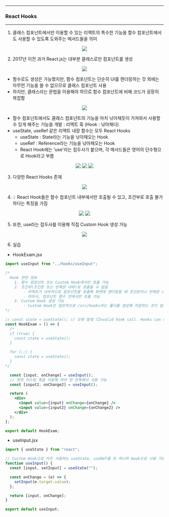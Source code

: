 -----
### React Hooks
-----
1. 클래스 컴포넌트에서만 이용할 수 있는 리액트의 특수한 기능을 함수 컴포넌트에서도 사용할 수 있도록 도와주는 메서드들을 의미
<div align="center">
<img src="https://github.com/user-attachments/assets/bb2e9a41-f518-4cae-9722-6d5c1b84dab4">
</div>

2. 2017년 이전 과거 React.js는 대부분 클래스로만 컴포넌트를 생성
<div align="center">
<img src="https://github.com/user-attachments/assets/8d17052a-d6ec-4a01-9338-a3a5d093f850">
</div>

  - 함수로도 생성은 가능했지만, 함수 컴포넌트는 단순히 UI를 렌더링하는 것 외에는 아무런 기능을 쓸 수 없으므로 클래스 컴포넌트 사용
  - 하지만, 클래스라는 문법을 이용해야 하므로 함수 컴포넌트에 비해 코드가 굉장히 복잡함

<div align="center">
<img src="https://github.com/user-attachments/assets/c4f8bf31-d97d-4f04-83d6-ec1b32882057">
</div>

  - 함수 컴포넌트에서도 클래스 컴포넌트의 기능을 마치 낚아채듯이 가져와서 사용할 수 있게 해주는 기능을 개발 : 리액트 훅 (Hook : 낚아채다)
  - useState, useRef 같은 리액트 내장 함수는 모두 React Hooks
    + useState : State라는 기능을 낚아채오는 Hook
    + useRef : Reference라는 기능을 낚아채오는 Hook
    + React Hook에는 'use'라는 접두사가 붙으며, 각 메서드들은 영어의 단수형으로 Hook라고 부름
<div align="center">
<img src="https://github.com/user-attachments/assets/35a5f36c-2e8f-4242-8b21-7ae76357b1fe">
<img src="https://github.com/user-attachments/assets/63a22c31-feb2-4436-b90c-8dafe30b2fee">
<img src="https://github.com/user-attachments/assets/9578bdff-19b6-48f9-a1e4-a2958b1ad42c">
</div>

3. 다양한 React Hooks 존재
<div align="center">
<img src="https://github.com/user-attachments/assets/a9b0404f-d784-46d1-b0e6-26f98ba5a284">
</div>

4. 💡 React Hook들은 함수 컴포넌트 내부에서만 호출될 수 있고, 조건부로 호출 불가하다는 특징을 가짐
<div align="center">
<img src="https://github.com/user-attachments/assets/ee0d4132-40e6-4b36-b3c5-031215eb1d04">
<img src="https://github.com/user-attachments/assets/cf151cc3-727c-47e4-bf3c-35bc8809ba54">
</div>

5. 또한, use라는 접두사를 이용해 직접 Custom Hook 생성 가능
<div align="center">
<img src="https://github.com/user-attachments/assets/d825b958-99a1-4f07-997a-9e625dfb5f0f">
</div>

6. 실습
  - HookExam.jsx
```jsx
import useInput from "../hooks/useInput";

/*
  Hook 관련 정보
    1. 함수 컴포넌트 또는 Custom Hook에서만 호출 가능
    2. 조건부(조건문 또는 반복문 내부)로 호출될 수 없음 
        - 리액트가 내부적으로 컴포넌트를 호출해 화면에 렌더링할 때 조건문이나 반복문 내부에서 Hook을 호출하게 되면, 서로 다른 Hook들이 호출 순서가 엉망이 되어버리는 현상 발생하여 내부적 오류 발생 가능
        - 따라서, 컴포넌트 함수 안에서만 호출 가능
    3. Custom Hook 생성 가능
        - Custom Hook은 일반적으로 /src/hooks라는 폴더를 생성해 저장하는 것이 일반적
*/

// const state = useState(); // 오류 발생 (Invalid hook call. Hooks can only be called inside of the body of a function component.)
const HookExam = () => {
  /*
  if (true) {
    const state = useState();
  }

  for (;;) {
    const state = useState();
  }
*/

  const [input, onChange] = useInput();
  // 위의 커스텀 훅을 이용해 여러 번 반복해서 사용 가능
  const [input2, onChange2] = useInput();

  return (
    <div>
      <input value={input} onChange={onChange} />
      <input value={input2} onChange={onChange2} />
    </div>
  );
};

export default HookExam;
```

  - useInput.jsx
```jsx
import { useState } from "react";

// Custom Hook으로 자주 사용하는 useState, useRef를 또 하나의 Hook으로 사용 가능 - 접두사로 use를 붙여주면 Hook으로 인식
function useInput() {
  const [input, setInput] = useState("");

  const onChange = (e) => {
    setInput(e.target.value);
  };

  return [input, onChange];
}

export default useInput;
```

